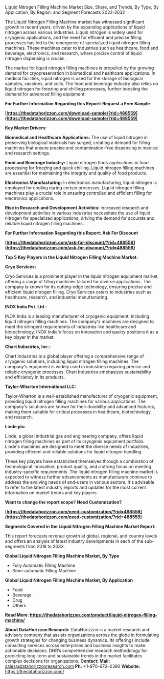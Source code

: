 ﻿Liquid Nitrogen Filling Machine Market Size, Share, and Trends, By Type, By Application, By Region, and Segment Forecasts 2022-2032

The Liquid Nitrogen Filling Machine market has witnessed significant growth in recent years, driven by the expanding applications of liquid nitrogen across various industries. Liquid nitrogen is widely used for cryogenic applications, and the need for efficient and precise filling processes has led to the emergence of specialized liquid nitrogen filling machines. These machines cater to industries such as healthcare, food and beverage, electronics, and research, where precise control of liquid nitrogen dispensing is crucial.

The market for liquid nitrogen filling machines is propelled by the growing demand for cryopreservation in biomedical and healthcare applications. In medical facilities, liquid nitrogen is used for the storage of biological samples, vaccines, and cells. The food and beverage industry also relies on liquid nitrogen for freezing and chilling processes, further boosting the demand for advanced filling equipment.

**For Further Information Regarding this Report: Request a Free Sample**

[**https://thedatahorizzon.com/download-sample/?rid=488559](https://thedatahorizzon.com/download-sample/?rid=488559)** 

**Key Market Drivers:**

**Biomedical and Healthcare Applications:** The use of liquid nitrogen in preserving biological materials has surged, creating a demand for filling machines that ensure precise and contamination-free dispensing in medical and research settings.

**Food and Beverage Industry:** Liquid nitrogen finds applications in food processing for freezing and quick chilling. Liquid nitrogen filling machines are essential for maintaining the integrity and quality of food products.

**Electronics Manufacturing:** In electronics manufacturing, liquid nitrogen is employed for cooling during certain processes. Liquid nitrogen filling machines play a crucial role in ensuring controlled and efficient filling for electronics applications.

**Rise in Research and Development Activities:** Increased research and development activities in various industries necessitate the use of liquid nitrogen for specialized applications, driving the demand for accurate and reliable liquid nitrogen filling machines.

**For Further Information Regarding this Report: Ask For Discount**

[**https://thedatahorizzon.com/ask-for-discount/?rid=488559](https://thedatahorizzon.com/ask-for-discount/?rid=488559)** 

**Top 5 Key Players in the Liquid Nitrogen Filling Machine Market:**

**Cryo Services:**

Cryo Services is a prominent player in the liquid nitrogen equipment market, offering a range of filling machines tailored for diverse applications. The company is known for its cutting-edge technology, ensuring precise and efficient liquid nitrogen filling. Cryo Services caters to industries such as healthcare, research, and industrial manufacturing.

**INOX India Pvt. Ltd.:**

INOX India is a leading manufacturer of cryogenic equipment, including liquid nitrogen filling machines. The company's machines are designed to meet the stringent requirements of industries like healthcare and biotechnology. INOX India's focus on innovation and quality positions it as a key player in the market.

**Chart Industries, Inc.:**

Chart Industries is a global player offering a comprehensive range of cryogenic solutions, including liquid nitrogen filling machines. The company's equipment is widely used in industries requiring precise and reliable cryogenic processes. Chart Industries emphasizes sustainability and efficiency in its products.

**Taylor-Wharton International LLC:**

Taylor-Wharton is a well-established manufacturer of cryogenic equipment, providing liquid nitrogen filling machines for various applications. The company's solutions are known for their durability and advanced features, making them suitable for critical processes in healthcare, biotechnology, and research.

**Linde plc:**

Linde, a global industrial gas and engineering company, offers liquid nitrogen filling machines as part of its cryogenic equipment portfolio. Linde's machines are designed to meet the diverse needs of industries, providing efficient and reliable solutions for liquid nitrogen handling.

These key players have established themselves through a combination of technological innovation, product quality, and a strong focus on meeting industry-specific requirements. The liquid nitrogen filling machine market is expected to witness further advancements as manufacturers continue to address the evolving needs of end-users in various sectors. It's advisable to refer to the latest industry reports and updates for the most current information on market trends and key players.

**Want to change the report scope? Need Customization?**

[**https://thedatahorizzon.com/need-customization/?rid=488559](https://thedatahorizzon.com/need-customization/?rid=488559)** 

**Segments Covered in the Liquid Nitrogen Filling Machine Market Report:**

This report forecasts revenue growth at global, regional, and country levels and offers an analysis of latest industry developments in each of the sub-segments from 2018 to 2032.

**Global Liquid Nitrogen Filling Machine Market, By Type**

- Fully Automatic Filling Machine
- Semi-automatic Filling Machine

**Global Liquid Nitrogen Filling Machine Market, By Application**

- Food
- Beverage
- Drug
- Others

**Read More: https://thedatahorizzon.com/product/liquid-nitrogen-filling-machine/**

**About DataHorizzon Research:**DataHorizzon is a market research and advisory company that assists organizations across the globe in formulating growth strategies for changing business dynamics. Its offerings include consulting services across enterprises and business insights to make actionable decisions. DHR’s comprehensive research methodology for predicting long-term and sustainable trends in the market facilitates complex decisions for organizations.**Contact:Mail:** sales@datahorizzonresearch.com**Ph:** +1–970–672–0390**Website:** https://thedatahorizzon.com/

